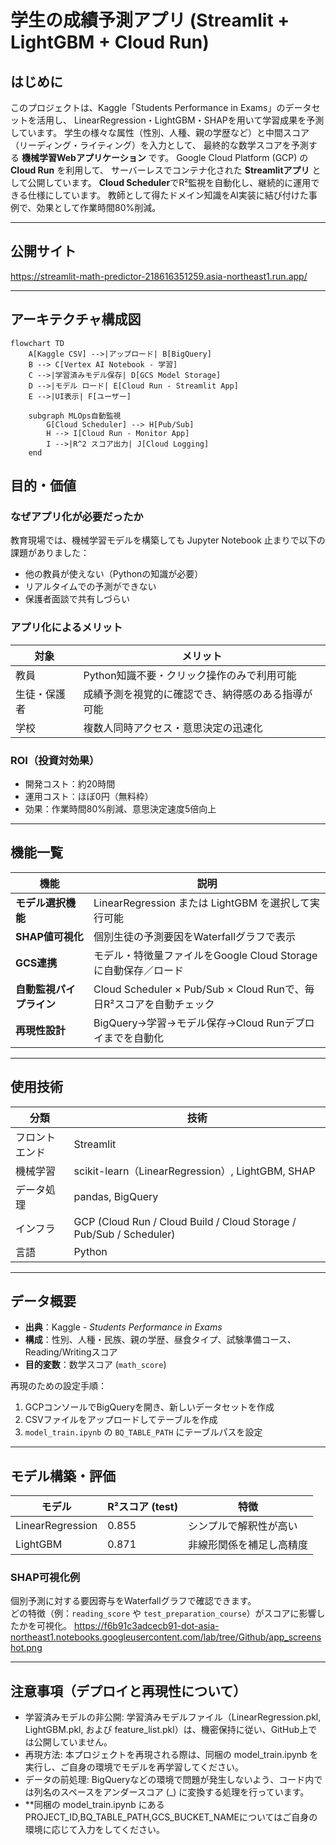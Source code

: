 # 学生の成績予測アプリ (Streamlit + LightGBM + Cloud Run)

## はじめに
このプロジェクトは、Kaggle「Students Performance in Exams」のデータセットを活用し、 
LinearRegression・LightGBM・SHAPを用いて学習成果を予測しています。 
学生の様々な属性（性別、人種、親の学歴など）と中間スコア（リーディング・ライティング）を入力として、 
最終的な数学スコアを予測する **機械学習Webアプリケーション** です。 
Google Cloud Platform (GCP) の **Cloud Run** を利用して、 
サーバーレスでコンテナ化された **Streamlitアプリ** として公開しています。
**Cloud Scheduler**でR²監視を自動化し、継続的に運用できる仕様にしています。
教師として得たドメイン知識をAI実装に結び付けた事例で、効果として作業時間80%削減。

---

## 公開サイト

 https://streamlit-math-predictor-218616351259.asia-northeast1.run.app/

---

## アーキテクチャ構成図

```mermaid
flowchart TD
    A[Kaggle CSV] -->|アップロード| B[BigQuery]
    B --> C[Vertex AI Notebook - 学習]
    C -->|学習済みモデル保存| D[GCS Model Storage]
    D -->|モデル ロード| E[Cloud Run - Streamlit App]
    E -->|UI表示| F[ユーザー]

    subgraph MLOps自動監視
        G[Cloud Scheduler] --> H[Pub/Sub]
        H --> I[Cloud Run - Monitor App]
        I -->|R^2 スコア出力| J[Cloud Logging]
    end
```

## 目的・価値

### なぜアプリ化が必要だったか

教育現場では、機械学習モデルを構築しても Jupyter Notebook 止まりで以下の課題がありました：

- 他の教員が使えない（Pythonの知識が必要）  
- リアルタイムでの予測ができない  
- 保護者面談で共有しづらい  

### アプリ化によるメリット

| 対象 | メリット |
|------|-----------|
| 教員 | Python知識不要・クリック操作のみで利用可能 |
| 生徒・保護者 | 成績予測を視覚的に確認でき、納得感のある指導が可能 |
| 学校 | 複数人同時アクセス・意思決定の迅速化 |

### ROI（投資対効果）
- 開発コスト：約20時間
- 運用コスト：ほぼ0円（無料枠）
- 効果：作業時間80%削減、意思決定速度5倍向上

---

## 機能一覧

| 機能 | 説明 |
|------|------|
| **モデル選択機能** | LinearRegression または LightGBM を選択して実行可能 |
| **SHAP値可視化** | 個別生徒の予測要因をWaterfallグラフで表示 |
| **GCS連携** | モデル・特徴量ファイルをGoogle Cloud Storageに自動保存／ロード |
| **自動監視パイプライン** | Cloud Scheduler × Pub/Sub × Cloud Runで、毎日R²スコアを自動チェック |
| **再現性設計** | BigQuery→学習→モデル保存→Cloud Runデプロイまでを自動化 |

---

## 使用技術

| 分類 | 技術 |
|------|------|
| フロントエンド | Streamlit |
| 機械学習 | scikit-learn（LinearRegression）, LightGBM, SHAP |
| データ処理 | pandas, BigQuery |
| インフラ | GCP (Cloud Run / Cloud Build / Cloud Storage / Pub/Sub / Scheduler) |
| 言語 | Python |

---

## データ概要

- **出典**：Kaggle - *Students Performance in Exams*  
- **構成**：性別、人種・民族、親の学歴、昼食タイプ、試験準備コース、Reading/Writingスコア  
- **目的変数**：数学スコア (`math_score`)  

再現のための設定手順：
1. GCPコンソールでBigQueryを開き、新しいデータセットを作成  
2. CSVファイルをアップロードしてテーブルを作成  
3. `model_train.ipynb` の `BQ_TABLE_PATH` にテーブルパスを設定  

---

## モデル構築・評価

| モデル | R²スコア (test) | 特徴 |
|--------|------------------|------|
| LinearRegression | 0.855 | シンプルで解釈性が高い |
| LightGBM | 0.871 | 非線形関係を補足し高精度 |

### SHAP可視化例
個別予測に対する要因寄与をWaterfallグラフで確認できます。  
どの特徴（例：`reading_score` や `test_preparation_course`）がスコアに影響したかを可視化。
https://f6b91c3adcecb91-dot-asia-northeast1.notebooks.googleusercontent.com/lab/tree/Github/app_screenshot.png

---



## 注意事項（デプロイと再現性について）
- 学習済みモデルの非公開: 学習済みモデルファイル（LinearRegression.pkl, LightGBM.pkl, および feature_list.pkl）は、機密保持に従い、GitHub上では公開していません。
- 再現方法: 本プロジェクトを再現される際は、同梱の model_train.ipynb を実行し、ご自身の環境でモデルを再学習してください。
- データの前処理: BigQueryなどの環境で問題が発生しないよう、コード内では列名のスペースをアンダースコア (_) に変換する処理を行っています。
- **同梱の model_train.ipynb にあるPROJECT_ID,BQ_TABLE_PATH,GCS_BUCKET_NAMEについてはご自身の環境に応じて入力をしてください。
